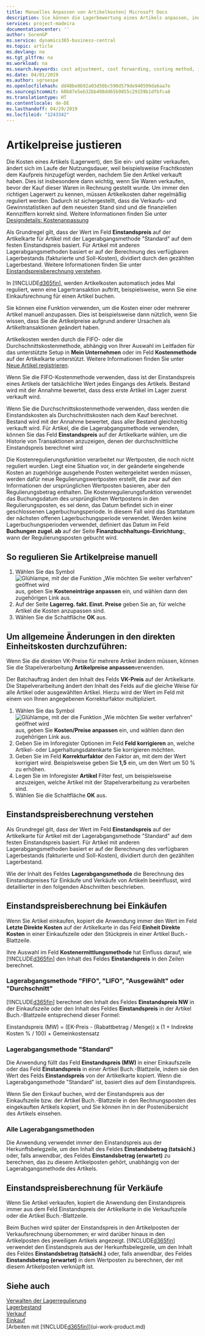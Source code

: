 ```yaml
---
title: Manuelles Anpassen von Artikelkosten| Microsoft Docs
description: Sie können die Lagerbewertung eines Artikels anpassen, indem Sie die FIFO. oder " Standard "oder Durchschnittskostenmethode anwenden, z. B. wenn Artikelkosten für Gründe, die keine Transaktionen betreffen, ändern.
services: project-madeira
documentationcenter: ''
author: SorenGP
ms.service: dynamics365-business-central
ms.topic: article
ms.devlang: na
ms.tgt_pltfrm: na
ms.workload: na
ms.search.keywords: cost adjustment, cost forwarding, costing method, inventory valuation, costing
ms.date: 04/01/2019
ms.author: sgroespe
ms.openlocfilehash: dd48be8b92a03d50bc590d579de940599da6aa7e
ms.sourcegitcommit: 60b87e5eb32bb408dd65b9855c29159b1dfbfca8
ms.translationtype: HT
ms.contentlocale: de-DE
ms.lasthandoff: 04/29/2019
ms.locfileid: "1243342"
---
```

# <a name="adjust-item-costs"></a>Artikelpreise justieren
Die Kosten eines Artikels (Lagerwert), den Sie ein- und später verkaufen, ändert sich im Laufe der Nutzungsdauer, weil beispielsweise Frachtkosten dem Kaufpreis hinzugefügt werden, nachdem Sie den Artikel verkauft haben. Dies ist insbesondere dann wichtig, wenn Sie Waren verkaufen, bevor der Kauf dieser Waren in Rechnung gestellt wurde. Um immer den richtigen Lagerwert zu kennen, müssen Artikelkosten daher regelmäßig reguliert werden. Dadurch ist sichergestellt, dass die Verkaufs- und Gewinnstatistiken auf dem neuesten Stand sind und die finanziellen Kennziffern korrekt sind. Weitere Informationen finden Sie unter [Designdetails: Kostenanpassung](design-details-cost-adjustment.md)

Als Grundregel gilt, dass der Wert im Feld **Einstandspreis** auf der Artikelkarte für Artikel mit der Lagerabgangsmethode "Standard" auf dem festen Einstandspreis basiert. Für Artikel mit anderen Lagerabgangsmethoden basiert er auf der Berechnung des verfügbaren Lagerbestands (fakturierte und Soll-Kosten), dividiert durch den gezählten Lagerbestand. Weitere Informationen finden Sie unter [Einstandspreisberechnung verstehen](inventory-how-adjust-item-costs.md#understanding-unit-cost-calculation).

In [!INCLUDE[d365fin](includes/d365fin_md.md)], werden Artikelkosten automatisch jedes Mal reguliert, wenn eine Lagertransaktion auftritt, beispielsweise, wenn Sie eine Einkaufsrechnung für einen Artikel buchen.

Sie können eine Funktion verwenden, um die Kosten einer oder mehrerer Artikel manuell anzupassen. Dies ist beispielsweise dann nützlich, wenn Sie wissen, dass Sie die Artikelpreise aufgrund anderer Ursachen als Artikeltransaktionen geändert haben.

Artikelkosten werden durch die FIFO- oder die Durchschnittskostenmethode, abhängig von Ihrer Auswahl im Leitfaden für das unterstützte Setup in **Mein Unternehmen** oder im Feld **Kostenmethode** auf der Artikelkarte unterstützt. Weitere Informationen finden Sie unter [Neue Artikel registrieren](inventory-how-register-new-items.md).  

Wenn Sie die FIFO-Kostenmethode verwenden, dass ist der Einstandspreis eines Artikels der tatsächliche Wert jedes Eingangs des Artikels. Bestand wird mit der Annahme bewertet, dass dess erste Artikel im Lager zuerst verkauft wird.

Wenn Sie die Durchschnittskostenmethode verwenden, dass werden die Einstandskosten als Durchschnittskosten nach dem Kauf berechnet. Bestand wird mit der Annahme bewertet, dass aller Bestand gleichzeitig verkauft wird. Für Artikel, die die Lagerabgangsmethode verwenden, können Sie das Feld **Einstandspreis** auf der Artikelkarte wählen, um die Historie von Transaktionen anzuzeigen, denen der durchschnittliche Einstandspreis berechnet wird

Die Kostenregulierungsfunktion verarbeitet nur Wertposten, die noch nicht reguliert wurden. Liegt eine Situation vor, in der geänderte eingehende Kosten an zugehörige ausgehende Posten weitergeleitet werden müssen, werden dafür neue Regulierungswertposten erstellt, die zwar auf den Informationen der ursprünglichen Wertposten basieren, aber den Regulierungsbetrag enthalten. Die Kostenregulierungsfunktion verwendet das Buchungsdatum des ursprünglichen Wertpostens in den Regulierungsposten, es sei denn, das Datum befindet sich in einer geschlossenen Lagerbuchungsperiode. In diesem Fall wird das Startdatum der nächsten offenen Lagerbuchungsperiode verwendet. Werden keine Lagerbuchungsperioden verwendet, definiert das Datum im Feld **Buchungen zugel. ab** auf der Seite **Finanzbuchhaltungs-Einrichtung:**, wann der Regulierungsposten gebucht wird.

## <a name="to-adjust-item-costs-manually"></a>So regulieren Sie Artikelpreise manuell
1. Wählen Sie das Symbol ![Glühlampe, mit der die Funktion „Wie möchten Sie weiter verfahren“ geöffnet wird](media/ui-search/search_small.png "Wie möchten Sie weiter verfahren?") aus, geben Sie **Kosteneinträge anpassen** ein, und wählen dann den zugehörigen Link aus.
2. Auf der Seite **Lagerreg. fakt. Einst. Preise** geben Sie an, für welche Artikel die Kosten anzupassen sind.
3. Wählen Sie die Schaltfläche **OK** aus.

## <a name="to-make-general-changes-in-the-direct-unit-cost"></a>Um allgemeine Änderungen in den direkten Einheitskosten durchzuführen:
Wenn Sie die direkten VK-Preise für mehrere Artikel ändern müssen, können Sie die Stapelverarbeitung **Artikelpreise anpassen**verwenden.  

 Der Batchauftrag ändert den Inhalt des Felds **VK-Preis** auf der Artikelkarte. Die Stapelverarbeitung ändert den Inhalt des Felds auf die gleiche Weise für alle Artikel oder ausgewählten Artikel. Hierzu wird der Wert im Feld mit einem von Ihnen angegebenen Korrekturfaktor multipliziert.  

1. Wählen Sie das Symbol ![Glühlampe, mit der die Funktion „Wie möchten Sie weiter verfahren“ geöffnet wird](media/ui-search/search_small.png "Wie möchten Sie weiter verfahren?") aus, geben Sie **Kosten/Preise anpassen** ein, und wählen dann den zugehörigen Link aus.  
2. Geben Sie im Inforegister Optionen im Feld **Feld korrigieren** an, welche Artikel- oder Lagerhaltungsdatenkarte Sie korrigieren möchten.  
3. Geben Sie im Feld **Korrekturfaktor** den Faktor an, mit dem der Wert korrigiert wird. Beispielsweise geben Sie **1,5** ein, um den Wert um 50 % zu erhöhen.  
4. Legen Sie im Inforegister **Artikel** Filter fest, um beispielsweise anzuzeigen, welche Artikel mit der Stapelverarbeitung zu verarbeiten sind.  
5. Wählen Sie die Schaltfläche **OK** aus.  

## <a name="understanding-unit-cost-calculation"></a>Einstandspreisberechnung verstehen
Als Grundregel gilt, dass der Wert im Feld **Einstandspreis** auf der Artikelkarte für Artikel mit der Lagerabgangsmethode "Standard" auf dem festen Einstandspreis basiert. Für Artikel mit anderen Lagerabgangsmethoden basiert er auf der Berechnung des verfügbaren Lagerbestands (fakturierte und Soll-Kosten), dividiert durch den gezählten Lagerbestand.  

 Wie der Inhalt des Feldes **Lagerabgangsmethode** die Berechnung des Einstandspreises für Einkäufe und Verkäufe von Artikeln beeinflusst, wird detaillierter in den folgenden Abschnitten beschrieben.  

## <a name="unit-cost-calculation-for-purchases"></a>Einstandspreisberechnung bei Einkäufen  
 Wenn Sie Artikel einkaufen, kopiert die Anwendung immer den Wert im Feld **Letzte Direkte Kosten** auf der Artikelkarte in das Feld **Einheit Direkte Kosten** in einer Einkaufszeile oder den Stückpreis in einer Artikel Buch.-Blattzeile.  

 Ihre Auswahl im Feld **Kostenermittlungsmethode** hat Einfluss darauf, wie [!INCLUDE[d365fin](includes/d365fin_md.md)] den Inhalt des Feldes **Einstandspreis** in den Zeilen berechnet.  

### <a name="costing-method-fifo-lifo-specific-or-average"></a>Lagerabgangsmethode "FIFO", "LIFO", "Ausgewählt" oder "Durchschnitt"  
 [!INCLUDE[d365fin](includes/d365fin_md.md)] berechnet den Inhalt des Feldes **Einstandspreis NW** in der Einkaufszeile oder den Inhalt des Feldes **Einstandspreis** in der Artikel Buch.-Blattzeile entsprechend dieser Formel:  

 Einstandspreis (MW) = (EK-Preis - (Rabattbetrag / Menge)) x (1 + Indirekte Kosten % / 100) + Gemeinkostensatz  

### <a name="costing-method-standard"></a>Lagerabgangsmethode "Standard"  
 Die Anwendung füllt das Feld **Einstandspreis (MW)** in einer Einkaufszeile oder das Feld **Einstandspreis** in einer Artikel Buch.-Blattzeile, indem sie den Wert des Felds **Einstandspreis** von der Artikelkarte kopiert. Wenn die Lagerabgangsmethode "Standard" ist, basiert dies auf dem Einstandspreis.  

 Wenn Sie den Einkauf buchen, wird der Einstandspreis aus der Einkaufszeile bzw. der Artikel Buch.-Blattzeile in den Rechnungsposten des eingekauften Artikels kopiert, und Sie können ihn in der Postenübersicht des Artikels einsehen.  

### <a name="all-costing-methods"></a>Alle Lagerabgangsmethoden  
 Die Anwendung verwendet immer den Einstandspreis aus der Herkunftsbelegzeile, um den Inhalt des Feldes **Einstandsbetrag (tatsächl.)** oder, falls anwendbar, des Feldes **Einstandsbetrag (erwartet)** zu berechnen, das zu diesem Artikelposten gehört, unabhängig von der Lagerabgangsmethode des Artikels.  

## <a name="unit-cost-calculation-for-sales"></a>Einstandspreisberechnung für Verkäufe  
 Wenn Sie Artikel verkaufen, kopiert die Anwendung den Einstandspreis immer aus dem Feld Einstandspreis der Artikelkarte in die Verkaufszeile oder die Artikel Buch.-Blattzeile.  

 Beim Buchen wird später der Einstandspreis in den Artikelposten der Verkaufsrechnung übernommen; er wird darüber hinaus in den Artikelposten des jeweiligen Artikels angezeigt. [!INCLUDE[d365fin](includes/d365fin_md.md)] verwendet den Einstandspreis aus der Herkunftsbelegzeile, um den Inhalt des Feldes **Einstandsbetrag (tatsächl.)** oder, falls anwendbar, des Feldes **Einstandsbetrag (erwartet)** in dem Wertposten zu berechnen, der mit diesem Artikelposten verknüpft ist.  

## <a name="see-also"></a>Siehe auch
[Verwalten der Lagerregulierung](finance-manage-inventory-costs.md)  
[Lagerbestand](inventory-manage-inventory.md)  
[Verkauf](sales-manage-sales.md)  
[Einkauf](purchasing-manage-purchasing.md)  
[Arbeiten mit [!INCLUDE[d365fin](includes/d365fin_md.md)]](ui-work-product.md)
